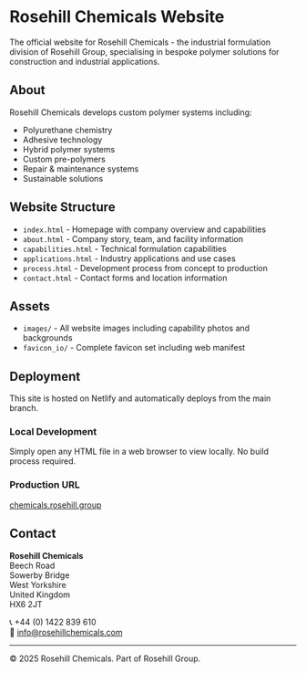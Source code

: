# Rosehill Chemicals Website

The official website for Rosehill Chemicals - the industrial formulation division of Rosehill Group, specialising in bespoke polymer solutions for construction and industrial applications.

## About

Rosehill Chemicals develops custom polymer systems including:
- Polyurethane chemistry
- Adhesive technology
- Hybrid polymer systems
- Custom pre-polymers
- Repair & maintenance systems
- Sustainable solutions

## Website Structure

- `index.html` - Homepage with company overview and capabilities
- `about.html` - Company story, team, and facility information
- `capabilities.html` - Technical formulation capabilities
- `applications.html` - Industry applications and use cases
- `process.html` - Development process from concept to production
- `contact.html` - Contact forms and location information

## Assets

- `images/` - All website images including capability photos and backgrounds
- `favicon_io/` - Complete favicon set including web manifest

## Deployment

This site is hosted on Netlify and automatically deploys from the main branch.

### Local Development

Simply open any HTML file in a web browser to view locally. No build process required.

### Production URL

[chemicals.rosehill.group](https://chemicals.rosehill.group)

## Contact

**Rosehill Chemicals**  
Beech Road  
Sowerby Bridge  
West Yorkshire  
United Kingdom  
HX6 2JT

📞 +44 (0) 1422 839 610  
📧 info@rosehillchemicals.com

---

© 2025 Rosehill Chemicals. Part of Rosehill Group.